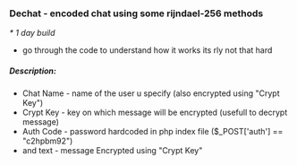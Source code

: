 ### Dechat - encoded chat using some rijndael-256 methods ###

_* 1 day build_

* go through the code to understand how it works its rly not that hard

##### Description: #####

* Chat Name - name of the user u specify (also encrypted using "Crypt Key")
* Crypt Key - key on which message will be encrypted (usefull to decrypt message)
* Auth Code - password hardcoded in php index file ($_POST['auth'] == "c2hpbm92")
* and text - message Encrypted using "Crypt Key"
